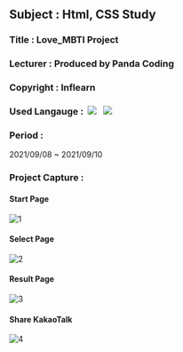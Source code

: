 ## Subject : Html, CSS Study
### Title : Love_MBTI Project
### Lecturer : Produced by Panda Coding
### Copyright : Inflearn
### Used Langauge :&nbsp; <img src="https://img.shields.io/badge/HTML5-E34F26?style=for-the-badge&logo=HTML5&logoColor=white"> &nbsp; <img src="https://img.shields.io/badge/CSS3-1572B6?style=for-the-badge&logo=CSS3&logoColor=white"> &nbsp;
### Period :
2021/09/08 ~ 2021/09/10
### Project Capture :
#### Start Page
![1](https://user-images.githubusercontent.com/83411963/141678803-8042e211-570f-461f-971c-65c1f06a72c9.PNG)
#### Select Page
![2](https://user-images.githubusercontent.com/83411963/141678829-c717e3f7-a61a-4091-9d66-320c29bdbd8f.PNG)
#### Result Page
![3](https://user-images.githubusercontent.com/83411963/141678898-e6728751-5913-45c2-9e29-c32086a8627f.PNG)
#### Share KakaoTalk
![4](https://user-images.githubusercontent.com/83411963/141678925-28dff4aa-afea-423f-ba49-5ecfa828004a.PNG)
